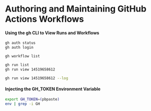 # Authoring and Maintaining GitHub Actions Workflows

#### Using the gh CLI to View Runs and Workflows

```bash
gh auth status
gh auth login

gh workflow list

gh run list
gh run view 14519658612

gh run view 14519658612 --log
```

#### Injecting the GH_TOKEN Environment Variable

```bash
export GH_TOKEN=(pbpaste)
env | grep -i GH
```
